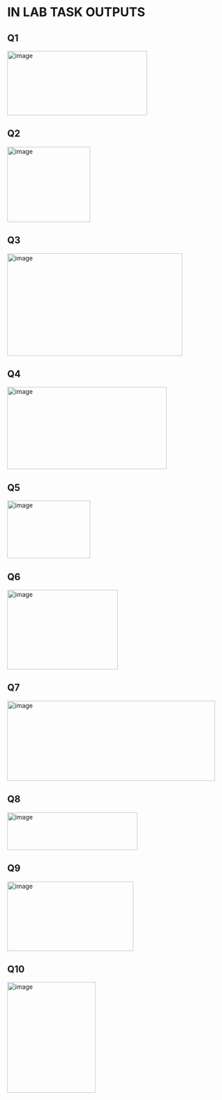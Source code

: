 # IN LAB TASK OUTPUTS

## Q1
<img width="320" height="147" alt="image" src="https://github.com/user-attachments/assets/396538b7-028c-4f1e-9c41-c295e351dd0b" />

## Q2
<img width="190" height="172" alt="image" src="https://github.com/user-attachments/assets/11cef132-e514-48dc-858e-c69b4c33bf55" />

## Q3
<img width="401" height="234" alt="image" src="https://github.com/user-attachments/assets/e012dc61-7759-40ff-8d99-bd83ca869dc6" />

## Q4
<img width="365" height="188" alt="image" src="https://github.com/user-attachments/assets/ca2d419a-23aa-481a-a1ee-c6d5ae39be3f" />

## Q5
<img width="190" height="132" alt="image" src="https://github.com/user-attachments/assets/2ff28193-bd58-433f-a8d6-e17f3b287039" />

## Q6
<img width="253" height="182" alt="image" src="https://github.com/user-attachments/assets/997da536-45ed-4ad2-871e-8a54b36d4b94" />

## Q7
<img width="476" height="183" alt="image" src="https://github.com/user-attachments/assets/353d29f5-bfc8-4986-bd34-dd5678909091" />

## Q8
<img width="298" height="86" alt="image" src="https://github.com/user-attachments/assets/c2e163c6-bd18-4978-acec-658bd1a2ac96" />

## Q9
<img width="289" height="159" alt="image" src="https://github.com/user-attachments/assets/d625cd11-a424-49b1-ae30-01e45cd57024" />

## Q10
<img width="202" height="253" alt="image" src="https://github.com/user-attachments/assets/e3cebb66-ca65-470e-8ded-9f43d48fda5d" />

